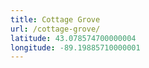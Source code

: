 ```yaml
---
title: Cottage Grove
url: /cottage-grove/
latitude: 43.078574700000004
longitude: -89.19885710000001
---
```

